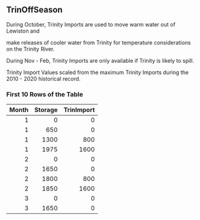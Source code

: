 ## TrinOffSeason
During October, Trinity Imports are used to move warm water out of Lewiston and

make releases of cooler water from Trinity for temperature considerations on the Trinity River.

During Nov - Feb, Trinity Imports are only available if Trinity is likely to spill.

Trinity Import Values scaled from the maximum Trinity Imports during the 2010 - 2020 historical record.

### First 10 Rows of the Table
|   Month |   Storage |   TrinImport |
|--------:|----------:|-------------:|
|       1 |         0 |            0 |
|       1 |       650 |            0 |
|       1 |      1300 |          800 |
|       1 |      1975 |         1600 |
|       2 |         0 |            0 |
|       2 |      1650 |            0 |
|       2 |      1800 |          800 |
|       2 |      1850 |         1600 |
|       3 |         0 |            0 |
|       3 |      1650 |            0 |